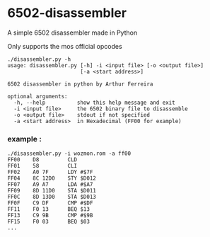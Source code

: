 # 6502-disassembler
A simple 6502 disassembler made in Python

Only supports the mos official opcodes

~~~
./disassembler.py -h
usage: disassembler.py [-h] -i <input file> [-o <output file>]
                       [-a <start address>]

6502 disassembler in python by Arthur Ferreira

optional arguments:
  -h, --help          show this help message and exit
  -i <input file>     the 6502 binary file to disassemble
  -o <output file>    stdout if not specified
  -a <start address>  in Hexadecimal (FF00 for example)
~~~

### example :

~~~
./disassembler.py -i wozmon.rom -a ff00
FF00    D8         CLD
FF01    58         CLI
FF02    A0 7F      LDY #$7F
FF04    8C 12D0    STY $D012
FF07    A9 A7      LDA #$A7
FF09    8D 11D0    STA $D011
FF0C    8D 13D0    STA $D013
FF0F    C9 DF      CMP #$DF
FF11    F0 13      BEQ $13
FF13    C9 9B      CMP #$9B
FF15    F0 03      BEQ $03
...
~~~
